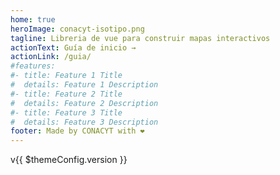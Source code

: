 ```yaml
---
home: true
heroImage: conacyt-isotipo.png
tagline: Libreria de vue para construir mapas interactivos
actionText: Guía de inicio →
actionLink: /guia/
#features:
#- title: Feature 1 Title
#  details: Feature 1 Description
#- title: Feature 2 Title
#  details: Feature 2 Description
#- title: Feature 3 Title
#  details: Feature 3 Description
footer: Made by CONACYT with ❤️
---
```


v{{ $themeConfig.version }}
